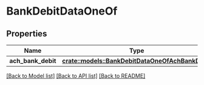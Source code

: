 # BankDebitDataOneOf

## Properties

Name | Type | Description | Notes
------------ | ------------- | ------------- | -------------
**ach_bank_debit** | [**crate::models::BankDebitDataOneOfAchBankDebit**](BankDebitData_oneOf_ach_bank_debit.md) |  | 

[[Back to Model list]](../README.md#documentation-for-models) [[Back to API list]](../README.md#documentation-for-api-endpoints) [[Back to README]](../README.md)


